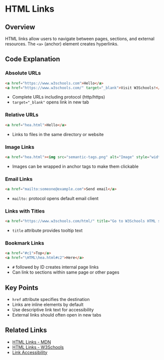 # HTML Links

## Overview
HTML links allow users to navigate between pages, sections, and external resources. The `<a>` (anchor) element creates hyperlinks.

## Code Explanation

### Absolute URLs
```html
<a href="https://www.w3schools.com">Hello</a>
<a href="https://www.w3schools.com/" target="_blank">Visit W3Schools!</a>
```
- Complete URLs including protocol (http/https)
- `target="_blank"` opens link in new tab

### Relative URLs
```html
<a href="hea.html">Hello</a>
```
- Links to files in the same directory or website

### Image Links
```html
<a href="hea.html"><img src="semantic-tags.png" alt="Image" style="width: 400; height: 300;"></a>
```
- Images can be wrapped in anchor tags to make them clickable

### Email Links
```html
<a href="mailto:someone@example.com">Send email</a>
```
- `mailto:` protocol opens default email client

### Links with Titles
```html
<a href="https://www.w3schools.com/html/" title="Go to W3Schools HTML section">Visit our HTML Tutorial</a>
```
- `title` attribute provides tooltip text

### Bookmark Links
```html
<a href="#c1">Top</a>
<a href="\HTML\hea.html#c2">Here</a>
```
- `#` followed by ID creates internal page links
- Can link to sections within same page or other pages

## Key Points
- `href` attribute specifies the destination
- Links are inline elements by default
- Use descriptive link text for accessibility
- External links should often open in new tabs

## Related Links
- [HTML Links - MDN](https://developer.mozilla.org/en-US/docs/Web/HTML/Element/a)
- [HTML Links - W3Schools](https://www.w3schools.com/html/html_links.asp)
- [Link Accessibility](https://webaim.org/techniques/hypertext/link_text)